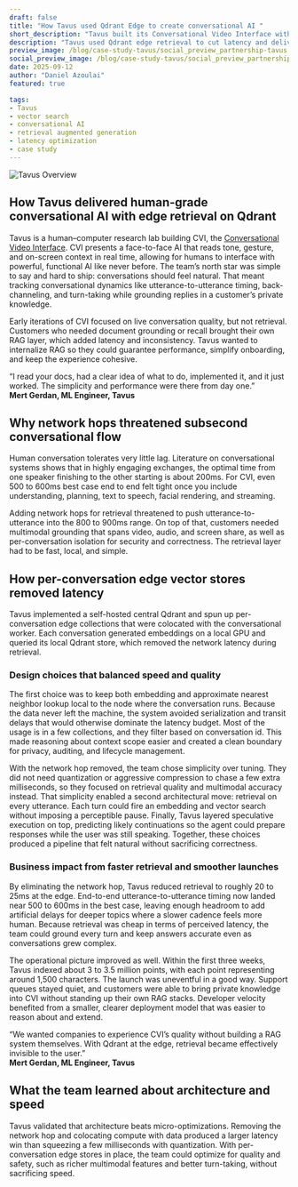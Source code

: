 ```yaml
---
draft: false
title: "How Tavus used Qdrant Edge to create conversational AI "
short_description: "Tavus built its Conversational Video Interface with Qdrant edge retrieval to achieve subsecond, human-grade conversations."
description: "Tavus used Qdrant edge retrieval to cut latency and deliver natural, human-grade conversational AI."
preview_image: /blog/case-study-tavus/social_preview_partnership-tavus.jpg
social_preview_image: /blog/case-study-tavus/social_preview_partnership-tavus.jpg
date: 2025-09-12
author: "Daniel Azoulai"
featured: true

tags:
- Tavus
- vector search
- conversational AI
- retrieval augmented generation
- latency optimization
- case study
---
```


![Tavus Overview](/blog/case-study-tavus/tavus-bento-box-dark.jpg)

## How Tavus delivered human-grade conversational AI with edge retrieval on Qdrant

Tavus is a human–computer research lab building CVI, the [Conversational Video Interface](https://www.tavus.io/). CVI presents a face-to-face AI that reads tone, gesture, and on-screen context in real time, allowing for humans to interface with powerful, functional AI like never before. The team’s north star was simple to say and hard to ship: conversations should feel natural. That meant tracking conversational dynamics like utterance-to-utterance timing, back-channeling, and turn-taking while grounding replies in a customer’s private knowledge.

Early iterations of CVI focused on live conversation quality, but not retrieval. Customers who needed document grounding or recall brought their own RAG layer, which added latency and inconsistency. Tavus wanted to internalize RAG so they could guarantee performance, simplify onboarding, and keep the experience cohesive.

“I read your docs, had a clear idea of what to do, implemented it, and it just worked. The simplicity and performance were there from day one.”  
 **Mert Gerdan, ML Engineer, Tavus**

## Why network hops threatened subsecond conversational flow

Human conversation tolerates very little lag. Literature on conversational systems shows that in highly engaging exchanges, the optimal time from one speaker finishing to the other starting is about 200ms. For CVI, even 500 to 600ms best case end to end felt tight once you include understanding, planning, text to speech, facial rendering, and streaming.

Adding network hops for retrieval threatened to push utterance-to-utterance into the 800 to 900ms range. On top of that, customers needed multimodal grounding that spans video, audio, and screen share, as well as per-conversation isolation for security and correctness. The retrieval layer had to be fast, local, and simple.

## How per-conversation edge vector stores removed latency

Tavus implemented a self-hosted central Qdrant and spun up per-conversation edge collections that were colocated with the conversational worker. Each conversation generated embeddings on a local GPU and queried its local Qdrant store, which removed the network latency during retrieval. 

### Design choices that balanced speed and quality

The first choice was to keep both embedding and approximate nearest neighbor lookup local to the node where the conversation runs. Because the data never left the machine, the system avoided serialization and transit delays that would otherwise dominate the latency budget. Most of the usage is in a few collections, and they filter based on conversation id. This made reasoning about context scope easier and created a clean boundary for privacy, auditing, and lifecycle management.

With the network hop removed, the team chose simplicity over tuning. They did not need quantization or aggressive compression to chase a few extra milliseconds, so they focused on retrieval quality and multimodal accuracy instead. That simplicity enabled a second architectural move: retrieval on every utterance. Each turn could fire an embedding and vector search without imposing a perceptible pause. Finally, Tavus layered speculative execution on top, predicting likely continuations so the agent could prepare responses while the user was still speaking. Together, these choices produced a pipeline that felt natural without sacrificing correctness.

### Business impact from faster retrieval and smoother launches

By eliminating the network hop, Tavus reduced retrieval to roughly 20 to 25ms at the edge. End-to-end utterance-to-utterance timing now landed near 500 to 600ms in the best case, leaving enough headroom to add artificial delays for deeper topics where a slower cadence feels more human. Because retrieval was cheap in terms of perceived latency, the team could ground every turn and keep answers accurate even as conversations grew complex.

The operational picture improved as well. Within the first three weeks, Tavus indexed about 3 to 3.5 million points, with each point representing around 1,500 characters. The launch was uneventful in a good way. Support queues stayed quiet, and customers were able to bring private knowledge into CVI without standing up their own RAG stacks. Developer velocity benefited from a smaller, clearer deployment model that was easier to reason about and extend.

“We wanted companies to experience CVI’s quality without building a RAG system themselves. With Qdrant at the edge, retrieval became effectively invisible to the user.”  
 **Mert Gerdan, ML Engineer, Tavus**

## What the team learned about architecture and speed

Tavus validated that architecture beats micro-optimizations. Removing the network hop and colocating compute with data produced a larger latency win than squeezing a few milliseconds with quantization. With per-conversation edge stores in place, the team could optimize for quality and safety, such as richer multimodal features and better turn-taking, without sacrificing speed.
